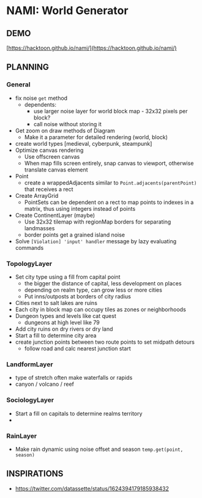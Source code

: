 # NAMI: World Generator

## DEMO

[https://hacktoon.github.io/nami/](https://hacktoon.github.io/nami/)


## PLANNING

### General
- fix noise `get` method
    - dependents:
      - use larger noise layer for world block map - 32x32 pixels per block?
      - call noise without storing it
- Get zoom on draw methods of Diagram
	- Make it a parameter for detailed rendering (world, block)
- create world types [medieval, cyberpunk, steampunk]
- Optimize canvas rendering
	- Use offscreen canvas
	- When map fills screen entirely, snap canvas to viewport,
    	otherwise translate canvas element
- Point
  - create a wrappedAdjacents similar to `Point.adjacents(parentPoint)` that receives a rect
- Create ArrayGrid
  - PointSets can be dependent on a rect to map points to indexes in a matrix, thus using integers instead of points
- Create ContinentLayer (maybe)
  - Use 32x32 tilemap with regionMap borders for separating landmasses
  - border points get a grained island noise
- Solve `[Violation] 'input' handler` message by lazy evaluating commands


### TopologyLayer
- Set city type using a fill from capital point
  - the bigger the distance of capital, less development on places
  - depending on realm type, can grow less or more cities
  - Put inns/outposts at borders of city radius
- Cities next to salt lakes are ruins
- Each city in block map can occupy tiles as zones or neighborhoods
- Dungeon types and levels like cat quest
  - dungeons at high level like 79
- Add city ruins on dry rivers or dry land
- Start a fill to determine city area
- create junction points between two route points to set midpath detours
  - follow road and calc nearest junction start


### LandformLayer
  - type of stretch often make waterfalls or rapids
  - canyon / volcano / reef


### SociologyLayer
- Start a fill on capitals to determine realms territory
-


### RainLayer
- Make rain dynamic using noise offset and season `temp.get(point, season)`


## INSPIRATIONS
- https://twitter.com/datassette/status/1624394179185938432

